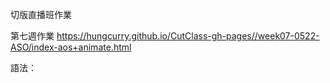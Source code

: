 切版直播班作業

第七週作業 https://hungcurry.github.io/CutClass-gh-pages//week07-0522-ASO/index-aos+animate.html

語法：

  <!-- aso + animate -->
  <link rel="stylesheet" href="https://unpkg.com/aos@next/dist/aos.css" />
  <link rel="stylesheet" href="https://cdnjs.cloudflare.com/ajax/libs/animate.css/4.1.0/animate.min.css">
  <script src="https://unpkg.com/aos@next/dist/aos.js"></script>
  <style>
    [data-aos] {
        visibility: hidden;
    }

    [data-aos].animate__animated {
        visibility: visible;
    }
    :root {
      --animate-duration: 1.8s;
      --animation-delay: 2s;
    }
  </style>
  <script>
      AOS.init({
          useClassNames: true,
          initClassName: false,
          animatedClassName: 'animate__animated',
          // Settings 
          offset: 120, 
          delay: 0,
          duration: 400, 
          easing: 'ease',
          once: false, 
          mirror: false,
          anchorPlacement: 'top-bottom', 
      });
  </script>
